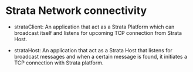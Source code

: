 # Strata Network connectivity

* strataClient: An application that act as a Strata Platform which
  can broadcast itself and listens for upcoming TCP connection from
  Strata Host.

* strataHost: An application that act as a Strata Host that listens
  for broadcast messages and when a certain message is found, it
  initiates a TCP connection with Strata platform.